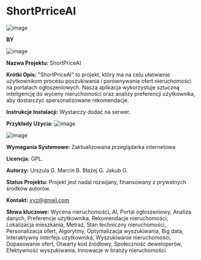 # ShortPrriceAI
![image](https://github.com/dumnyKsiazeSaiyan/ShortPriceAI/assets/67269736/0ae1cb19-fbf9-4f46-b6bc-339abc2b808b)

**BY**

![image](https://github.com/dumnyKsiazeSaiyan/ShortPriceAI/assets/67269736/7b7f9a54-9084-44aa-839e-418024acb31f)

**Nazwa Projektu:** ShortPriceAI

**Krótki Opis:** "ShortPriceAI" to projekt, który ma na celu ułatwienie użytkownikom procesu poszukiwania i porównywania ofert nieruchomości na portalach ogłoszeniowych. Nasza aplikacja wykorzystuje sztuczną inteligencję do wyceny nieruchomości oraz analizy preferencji użytkownika, aby dostarczyć spersonalizowane rekomendacje.

**Instrukcje Instalacji:** Wystarczy dodać na serwer.

**Przykłady Użycia:**
![image](https://github.com/dumnyKsiazeSaiyan/ShortPriceAI/assets/67269736/b05b571b-74ee-4060-a334-25066a2d5aa5)

![image](https://github.com/dumnyKsiazeSaiyan/ShortPriceAI/assets/67269736/f669330e-29fd-4ba8-b474-b2356350dac3)

**Wymagania Systemowe:** Zaktualizowana przeglądarka internetowa

**Licencja:** GPL.

**Autorzy:** 
Urszula G.
Marcin B.
Błażej G.
Jakub G.

**Status Projektu:** Projekt jest nadal rozwijany, finansowany z prywatnych środków autorów.

**Kontakt:** xyz@gmail.com

**Słowa kluczowe:** Wycena nieruchomości, AI, Portal ogłoszeniowy, Analiza danych, Preferencje użytkownika, Rekomendacje nieruchomości, Lokalizacja mieszkania, Metraż, Stan techniczny nieruchomości, Personalizacja ofert, Algorytmy, Optymalizacja wyszukiwania, Big data, Interaktywny interfejs użytkownika, Wyszukiwanie nieruchomości, Dopasowanie ofert, Otwarty kod źródłowy, Społeczność deweloperów, Efektywność wyszukiwania, Innowacje w branży nieruchomości.

